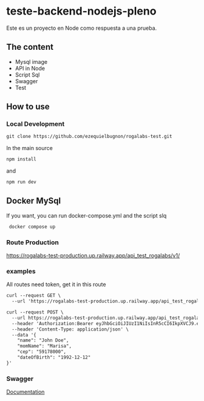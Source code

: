 # teste-backend-nodejs-pleno

Este es un proyecto en Node como respuesta a una prueba.


## The content

- Mysql image
- API in Node
- Script Sql
- Swagger 
- Test 

## How to use

### Local Development

```markdown
git clone https://github.com/ezequielbugnon/rogalabs-test.git
```

In the main source

```markdown
npm install
```

and 

```markdown
npm run dev
```

## Docker MySql

If you want, you can run docker-compose.yml and the script slq 

```markdown
 docker compose up
```

### Route Production 

https://rogalabs-test-production.up.railway.app/api_test_rogalabs/v1/


### examples

All routes need token, get it in this route

```markdown
curl --request GET \
  --url 'https://rogalabs-test-production.up.railway.app/api_test_rogalabs/v1/token/dardo?='
```


```markdown
curl --request POST \
  --url https://rogalabs-test-production.up.railway.app/api_test_rogalabs/v1/pessoa \
  --header 'Authorization:Bearer eyJhbGciOiJIUzI1NiIsInR5cCI6IkpXVCJ9.eyJuYW1lIjoiZGFyZG8iLCJpYXQiOjE2ODI5MjA1MjMsImV4cCI6MTY4MjkzMTMyM30.ZY1tC-QOxk8pa3QynhJATSHtEWcS2L6xovvC4TOcy0k' \
  --header 'Content-Type: application/json' \
  --data '{
	"name": "John Doe",
	"momName": "Marisa",
	"cep": "59178000",
	"dateOfBirth": "1992-12-12"
}'
```

### Swagger

[Documentation](
https://rogalabs-test-production.up.railway.app/api_test_rogalabs/v1/api-docs/#/token/get_token__name_
)
